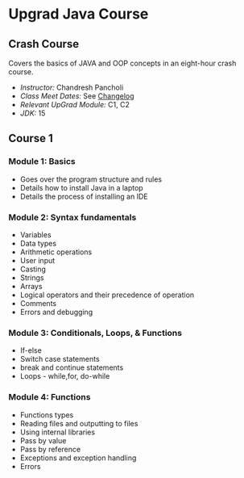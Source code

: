 # Upgrad Java Course

## Crash Course
Covers the basics of JAVA and OOP concepts in an eight-hour crash course.
 - *Instructor:* Chandresh Pancholi
 - *Class Meet Dates:* See [Changelog](CHANGELOG.md)
 - *Relevant UpGrad Module:* C1, C2
 - *JDK:* 15

## Course 1
### Module 1: Basics
  - Goes over the program structure and rules
  - Details how to install Java in a laptop
  - Details the process of installing an IDE

### Module 2: Syntax fundamentals
  - Variables
  - Data types 
  - Arithmetic operations
  - User input
  - Casting
  - Strings
  - Arrays
  - Logical operators and their precedence of operation
  - Comments
  - Errors and debugging 
  
### Module 3: Conditionals, Loops, & Functions
  - If-else
  - Switch case statements
  - break and continue statements
  - Loops - while,for, do-while

### Module 4: Functions
  - Functions types
  - Reading files and outputting to files
  - Using internal libraries
  - Pass by value
  - Pass by reference
  - Exceptions and exception handling
  - Errors